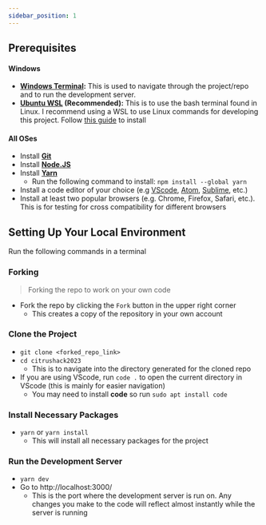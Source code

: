 ```yaml
---
sidebar_position: 1
---
```


## Prerequisites

#### Windows

- **[Windows Terminal](https://www.microsoft.com/en-us/p/windows-terminal/9n0dx20hk701):** This is used to navigate through the project/repo and to run the development server.
- **[Ubuntu WSL](https://www.microsoft.com/en-us/p/ubuntu/9nblggh4msv6) (Recommended):** This is to use the bash terminal found in Linux. I recommend using a WSL to use Linux commands for developing this project. Follow [this guide](https://docs.microsoft.com/en-us/windows/wsl/install-win10) to install

#### All OSes

- Install **[Git](https://git-scm.com/book/en/v2/Getting-Started-Installing-Git)**
- Install **[Node.JS](https://nodejs.org/en/)**
- Install **[Yarn](https://yarnpkg.com/getting-started/install)**
  - Run the following command to install: `npm install --global yarn`
- Install a code editor of your choice (e.g [VScode](https://code.visualstudio.com/), [Atom](https://atom.io/), [Sublime](https://www.sublimetext.com/), etc.)
- Install at least two popular browsers (e.g. Chrome, Firefox, Safari, etc.). This is for testing for cross compatibility for different browsers

## Setting Up Your Local Environment

Run the following commands in a terminal

### Forking

> Forking the repo to work on your own code

- Fork the repo by clicking the `Fork` button in the upper right corner
  - This creates a copy of the repository in your own account

### Clone the Project

- `git clone <forked_repo_link>`
- `cd citrushack2023`
  - This is to navigate into the directory generated for the cloned repo
- If you are using VScode, run `code .` to open the current directory in VScode (this is mainly for easier navigation)
  - You may need to install **code** so run `sudo apt install code`

### Install Necessary Packages

- `yarn` or `yarn install`
  - This will install all necessary packages for the project

### Run the Development Server

- `yarn dev`
- Go to http://localhost:3000/
  - This is the port where the development server is run on. Any changes you make to the code will reflect almost instantly while the server is running